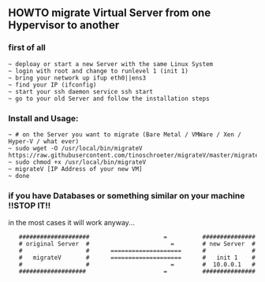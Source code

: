 ## HOWTO migrate Virtual Server from one Hypervisor to another

### first of all

```
~ deploay or start a new Server with the same Linux System
~ login with root and change to runlevel 1 (init 1)
~ bring your network up ifup eth0||ens3
~ find your IP (ifconfig)
~ start your ssh daemon service ssh start
~ go to your old Server and follow the installation steps

```

### Install and Usage:

```
~ # on the Server you want to migrate (Bare Metal / VMWare / Xen / Hyper-V / what ever)
~ sudo wget -O /usr/local/bin/migrateV https://raw.githubusercontent.com/tinoschroeter/migrateV/master/migrateV
~ sudo chmod +x /usr/local/bin/migrateV
~ migrateV [IP Address of your new VM]
~ done

```

### if you have Databases or something similar on your machine !!STOP IT!! 
in the most cases it will work anyway...

```
   ####################                     =          ###############
   # original Server  #                       =        # new Server  #
   #                  #      ====================      #             #
   #   migrateV       #      ====================      #   init 1    #
   #                  #                       =        #  10.0.0.1   #
   ###################                      =          ###############
```


